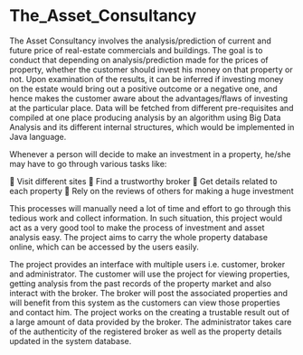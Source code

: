 # The_Asset_Consultancy

The Asset Consultancy involves the analysis/prediction of current and future price of real-estate commercials and buildings. The goal is to conduct that depending on analysis/prediction made for the prices of property, whether the customer should invest his money on that property or not. Upon examination of the results, it can be inferred if investing money on the estate would bring out a positive outcome or a negative one, and hence makes the customer aware about the advantages/flaws of investing at the particular place. Data will be fetched from different pre-requisites and compiled at one place producing analysis by an algorithm using Big Data Analysis and its different internal structures, which would be implemented in Java language.

Whenever a person will decide to make an investment in a property, he/she may have to go through various tasks like:

 Visit different sites
 Find a trustworthy broker
 Get details related to each property
 Rely on the reviews of others for making a huge investment

This processes will manually need a lot of time and effort to go through this tedious work and collect information. In such situation, this project would act as a very good tool to make the process of investment and asset analysis easy. The project aims to carry the whole property database online, which can be accessed by the users easily.

The project provides an interface with multiple users i.e. customer, broker and administrator. The customer will use the project for viewing properties, getting analysis from the past records of the property market and also interact with the broker. The broker will post the associated properties and will benefit from this system as the customers can view those properties and contact him. The project works on the creating a trustable result out of a large amount of data provided by the broker. The administrator takes care of the authenticity of the registered broker as well as the property details updated in the system database.
